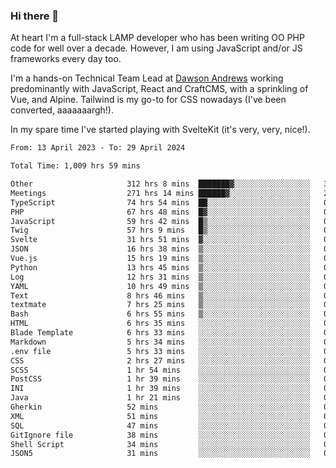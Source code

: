 ### Hi there 👋

<!--
**JamesNock/JamesNock** is a ✨ _special_ ✨ repository because its `README.md` (this file) appears on your GitHub profile.

Here are some ideas to get you started:

- 🔭 I’m currently working on ...
- 🌱 I’m currently learning ...
- 👯 I’m looking to collaborate on ...
- 🤔 I’m looking for help with ...
- 💬 Ask me about ...
- 📫 How to reach me: ...
- 😄 Pronouns: ...
- ⚡ Fun fact: ...
-->
At heart I'm a full-stack LAMP developer who has been writing OO PHP code for well over a decade. However, I am using JavaScript and/or JS frameworks every day too.

I'm a hands-on Technical Team Lead at [Dawson Andrews](https://www.dawsonandrews.com/) working predominantly with JavaScript, React and CraftCMS, with a sprinkling of Vue, and Alpine. Tailwind is my go-to for CSS nowadays (I've been converted, aaaaaaargh!).

In my spare time I've started playing with SvelteKit (it's very, very, nice!).

<!--START_SECTION:waka-->

```txt
From: 13 April 2023 - To: 29 April 2024

Total Time: 1,009 hrs 59 mins

Other                     312 hrs 8 mins  ███████▓░░░░░░░░░░░░░░░░░   30.91 %
Meetings                  271 hrs 14 mins ██████▓░░░░░░░░░░░░░░░░░░   26.86 %
TypeScript                74 hrs 54 mins  ██░░░░░░░░░░░░░░░░░░░░░░░   07.42 %
PHP                       67 hrs 48 mins  █▓░░░░░░░░░░░░░░░░░░░░░░░   06.72 %
JavaScript                59 hrs 42 mins  █▒░░░░░░░░░░░░░░░░░░░░░░░   05.91 %
Twig                      57 hrs 9 mins   █▒░░░░░░░░░░░░░░░░░░░░░░░   05.66 %
Svelte                    31 hrs 51 mins  ▓░░░░░░░░░░░░░░░░░░░░░░░░   03.15 %
JSON                      16 hrs 38 mins  ▒░░░░░░░░░░░░░░░░░░░░░░░░   01.65 %
Vue.js                    15 hrs 19 mins  ▒░░░░░░░░░░░░░░░░░░░░░░░░   01.52 %
Python                    13 hrs 45 mins  ▒░░░░░░░░░░░░░░░░░░░░░░░░   01.36 %
Log                       12 hrs 31 mins  ▒░░░░░░░░░░░░░░░░░░░░░░░░   01.24 %
YAML                      10 hrs 49 mins  ▒░░░░░░░░░░░░░░░░░░░░░░░░   01.07 %
Text                      8 hrs 46 mins   ▒░░░░░░░░░░░░░░░░░░░░░░░░   00.87 %
textmate                  7 hrs 25 mins   ▒░░░░░░░░░░░░░░░░░░░░░░░░   00.74 %
Bash                      6 hrs 55 mins   ▒░░░░░░░░░░░░░░░░░░░░░░░░   00.69 %
HTML                      6 hrs 35 mins   ░░░░░░░░░░░░░░░░░░░░░░░░░   00.65 %
Blade Template            6 hrs 33 mins   ░░░░░░░░░░░░░░░░░░░░░░░░░   00.65 %
Markdown                  5 hrs 34 mins   ░░░░░░░░░░░░░░░░░░░░░░░░░   00.55 %
.env file                 5 hrs 33 mins   ░░░░░░░░░░░░░░░░░░░░░░░░░   00.55 %
CSS                       2 hrs 27 mins   ░░░░░░░░░░░░░░░░░░░░░░░░░   00.24 %
SCSS                      1 hr 54 mins    ░░░░░░░░░░░░░░░░░░░░░░░░░   00.19 %
PostCSS                   1 hr 39 mins    ░░░░░░░░░░░░░░░░░░░░░░░░░   00.16 %
INI                       1 hr 39 mins    ░░░░░░░░░░░░░░░░░░░░░░░░░   00.16 %
Java                      1 hr 21 mins    ░░░░░░░░░░░░░░░░░░░░░░░░░   00.14 %
Gherkin                   52 mins         ░░░░░░░░░░░░░░░░░░░░░░░░░   00.09 %
XML                       51 mins         ░░░░░░░░░░░░░░░░░░░░░░░░░   00.09 %
SQL                       47 mins         ░░░░░░░░░░░░░░░░░░░░░░░░░   00.08 %
GitIgnore file            38 mins         ░░░░░░░░░░░░░░░░░░░░░░░░░   00.06 %
Shell Script              34 mins         ░░░░░░░░░░░░░░░░░░░░░░░░░   00.06 %
JSON5                     31 mins         ░░░░░░░░░░░░░░░░░░░░░░░░░   00.05 %
```

<!--END_SECTION:waka-->
